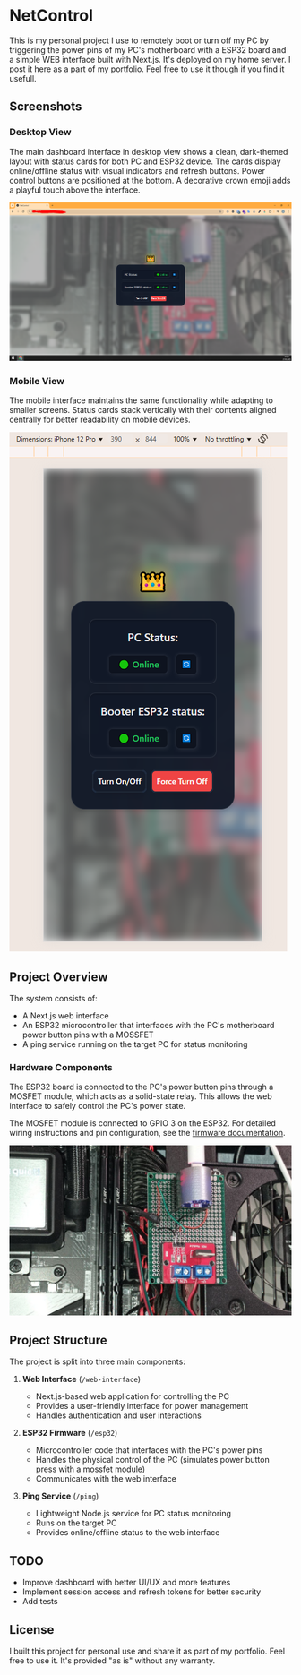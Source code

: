 # NetControl

This is my personal project I use to remotely boot or turn off my PC by triggering the power pins of my PC's motherboard with a ESP32 board and a simple WEB interface built with Next.js. It's deployed on my home server. I post it here as a part of my portfolio. Feel free to use it though if you find it usefull.

## Screenshots

### Desktop View
The main dashboard interface in desktop view shows a clean, dark-themed layout with status cards for both PC and ESP32 device. The cards display online/offline status with visual indicators and refresh buttons. Power control buttons are positioned at the bottom. A decorative crown emoji adds a playful touch above the interface.

![Desktop Interface](screenshot-desktop.png)

### Mobile View
The mobile interface maintains the same functionality while adapting to smaller screens. Status cards stack vertically with their contents aligned centrally for better readability on mobile devices.

![Mobile Interface](screenshot-mobile.png)

## Project Overview
The system consists of:
- A Next.js web interface
- An ESP32 microcontroller that interfaces with the PC's motherboard power button pins with a MOSSFET
- A ping service running on the target PC for status monitoring

### Hardware Components
The ESP32 board is connected to the PC's power button pins through a MOSFET module, which acts as a solid-state relay. This allows the web interface to safely control the PC's power state.

The MOSFET module is connected to GPIO 3 on the ESP32. For detailed wiring instructions and pin configuration, see the [firmware documentation](firmware/README.md).

![Hardware Setup](web-interface/public/hardware.jpg)

## Project Structure
The project is split into three main components:

1. **Web Interface** (`/web-interface`)
   - Next.js-based web application for controlling the PC
   - Provides a user-friendly interface for power management
   - Handles authentication and user interactions

2. **ESP32 Firmware** (`/esp32`)
   - Microcontroller code that interfaces with the PC's power pins
   - Handles the physical control of the PC (simulates power button press with a mossfet module)
   - Communicates with the web interface

3. **Ping Service** (`/ping`)
   - Lightweight Node.js service for PC status monitoring
   - Runs on the target PC
   - Provides online/offline status to the web interface

## TODO
- Improve dashboard with better UI/UX and more features
- Implement session access and refresh tokens for better security
- Add tests

## License
I built this project for personal use and share it as part of my portfolio. Feel free to use it. It's provided "as is" without any warranty.
